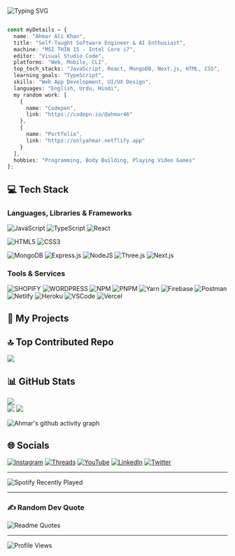 <!-- ![Batman fighting](./batmansmaller.gif) -->

![Typing SVG](https://readme-typing-svg.herokuapp.com?font=Fira+Code&weight=700&pause=1000&color=8B5CF6&vCenter=true&random=false&width=435&lines=Self-Taught+Software+Engineer;Full+Stack+Web+Developer;UI%2FUX+Engineer;Part+Time+Content+Creator)

```typescript

const myDetails = {
  name: "Ahmar Ali Khan",
  title: "Self-Taught Software Engineer & AI Enthusiast",
  machine: "MSI THIN 15 - Intel Core i7",
  editor: "Visual Studio Code",
  platforms: "Web, Mobile, CLI",
  top_tech_stacks: "JavaScript, React, MongoDB, Next.js, HTML, CSS",
  learning_goals: "TypeScript",
  skills: "Web App Development, UI/UX Design",
  languages: "English, Urdu, Hindi",
  my random work: [
    {
      name: "Codepen",
      link: "https://codepn.io/@ahmar46"
    },
    {
      name: "Portfolio",
      link: "https://onlyahmar.netflify.app"
    }
  ],
  hobbies: "Programming, Body Building, Playing Video Games"
};

```

## 💻 Tech Stack

### Languages, Libraries & Frameworks

![JavaScript](https://img.shields.io/badge/javascript-%23323330.svg?style=for-the-badge&logo=javascript&logoColor=%23F7DF1E)
![TypeScript](https://img.shields.io/badge/TypeScript-007ACC?style=for-the-badge&logo=typescript&logoColor=white)
![React](https://img.shields.io/badge/react-%2320232a.svg?style=for-the-badge&logo=react&logoColor=%2361DAFB)
<!-- ![Python](https://img.shields.io/badge/python-3670A0?style=for-the-badge&logo=python&logoColor=ffdd54)
![C](https://img.shields.io/badge/c-%2300599C.svg?style=for-the-badge&logo=c&logoColor=white)
![PHP](https://img.shields.io/badge/php-%23777BB4.svg?style=for-the-badge&logo=php&logoColor=white) -->
![HTML5](https://img.shields.io/badge/html5-%23E34F26.svg?style=for-the-badge&logo=html5&logoColor=white)
![CSS3](https://img.shields.io/badge/css3-%231572B6.svg?style=for-the-badge&logo=css3&logoColor=white)
<!-- ![Dart](https://img.shields.io/badge/dart-%230175C2.svg?style=for-the-badge&logo=dart&logoColor=white)
![Flutter](https://img.shields.io/badge/Flutter-%2302569B.svg?style=for-the-badge&logo=Flutter&logoColor=white) -->
![MongoDB](https://img.shields.io/badge/MongoDB-%234ea94b.svg?style=for-the-badge&logo=mongodb&logoColor=white)
![Express.js](https://img.shields.io/badge/express.js-%23404d59.svg?style=for-the-badge&logo=express&logoColor=%2361DAFB)
![NodeJS](https://img.shields.io/badge/node.js-6DA55F?style=for-the-badge&logo=node.js&logoColor=white)
![Three.js](https://img.shields.io/badge/Three.js-8BC0D0?style=for-the-badge&logo=Three.js&logoColor=white)
![Next.js](https://img.shields.io/badge/next.js-000000?style=for-the-badge&logo=nextdotjs&logoColor=white)

### Tools & Services

<!-- ![Docker](https://img.shields.io/badge/Docker-2CA5E0?style=for-the-badge&logo=docker&logoColor=white) -->
![SHOPIFY](https://img.shields.io/badge/shopify-%23000000.svg?style=for-the-badge&logo=shopify&logoColor=white)
![WORDPRESS](https://img.shields.io/badge/wordpress-%23000000.svg?style=for-the-badge&logo=wordpress&logoColor=white)
![NPM](https://img.shields.io/badge/NPM-%23000000.svg?style=for-the-badge&logo=npm&logoColor=white)
![PNPM](https://img.shields.io/badge/pnpm-yellow?style=for-the-badge&logo=pnpm&logoColor=white)
![Yarn](https://img.shields.io/badge/Yarn-2C8EBB?style=for-the-badge&logo=yarn&logoColor=white)
![Firebase](https://img.shields.io/badge/firebase-%23039BE5.svg?style=for-the-badge&logo=firebase)
![Postman](https://img.shields.io/badge/Postman-FF6C37?style=for-the-badge&logo=postman&logoColor=white)
![Netlify](https://img.shields.io/badge/netlify-%23000000.svg?style=for-the-badge&logo=netlify&logoColor=#00C7B7)
![Heroku](https://img.shields.io/badge/heroku-%23430098.svg?style=for-the-badge&logo=heroku&logoColor=white)
![VSCode](https://img.shields.io/badge/VSCode-0078D4?style=for-the-badge&logo=visual%20studio%20code&logoColor=white)
![Vercel](https://img.shields.io/badge/Vercel-000000?style=for-the-badge&logo=vercel&logoColor=white)
<!-- ![Amazon AWS](https://img.shields.io/badge/Amazon_AWS-FF9900?style=for-the-badge&logo=amazonaws&logoColor=white) -->

<!-- My Projects -->

## 🧩 My Projects

<!-- - [CeylonJobSeeker](https://ceylonjobseeker.com) (Job listing portal.)

- [GitTrack](https://gittrack.vercel.app/) (Find who does not follow you on github.)

- [API Of Blockchains](https://api-of-blockchains.vercel.app/) (Sample project using typescript and tailwind css.)

- [QRCodeX](https://qrcodex.netlify.app/) (QR Code scanner and generator.)

- [MindMate](https://mind-mate.vercel.app/) (AI powered mental health support.)

- [PassGen](https://github.com/ahmar46/PassGen) (Random passwords generating CLI tool.)

<details>
<summary>View More</summary>

- [My Battery](https://mybattery.vercel.app/) (Real-Time battery status previewer.)
- [CutLink](https://cut-link.netlify.app/) (Link shortner web application.)
- [WeatherCast](https://weathercast-pro.netlify.app/) (Realtime weather information web application.)

- [TaskHub](https://taskhub-online.netlify.app/) (Tasks management web application.)

- [Cake Days](https://cakedaysnsbm.netlify.app/) (Birthdays management web application.)

- [Ahmar Rukantha](https://Ahmar-online.web.app) (Old Portfolio)

</details> -->

## 🔝 Top Contributed Repo
![](https://github-contributor-stats.vercel.app/api?username=ahmar46&limit=5&theme=radical&combine_all_yearly_contributions=true)


## 📊 GitHub Stats
![](https://github-readme-streak-stats.herokuapp.com/?user=ahmar46&theme=radical&hide_border=false)<br/>
![](https://github-readme-stats.vercel.app/api?username=ahmar46&theme=radical&hide_border=false&include_all_commits=false&count_private=false)
![](https://github-readme-stats.vercel.app/api/top-langs/?username=ahmar46&theme=radical&hide_border=false&include_all_commits=false&count_private=false&layout=compact)<br/>

<!-- ## 📊 GitHub Stats

<div align="center">
  
![GitHub Streak](https://github-readme-streak-stats.herokuapp.com/?user=ahmar46&theme=radical&hide_border=false)<br/>

![Ahmar's GitHub stats](https://github-readme-stats.vercel.app/api?username=ahmar46&theme=chartreuse-dark&hide_border=true&show_icons=true)

![Top Langs](https://github-readme-stats.vercel.app/api/top-langs/?username=ahmar46&layout=compact&hide_border=true&theme=chartreuse-dark)

 </div> -->
  
<!-- Contribution Graph -->
![Ahmar's github activity graph](https://github-readme-activity-graph.vercel.app/graph?username=ahmar46&theme=github-compact)

<!-- Tech Stack -->



<!-- GitHub Trophies -->

<!-- ## 🏆 GitHub Trophies -->

<!-- ![](https://github-profile-trophy.vercel.app/?username=ahmar46&theme=discord&no-frame=true&no-bg=true&margin-w=4) -->

<!-- Holopin Badges -->

<!-- ## 📛 Holopin Badges

[![An image of @ahmar46's Holopin badges, which is a link to view their full Holopin profile](https://holopin.me/ahmar46)](https://holopin.io/@ahmar46) -->

<!-- Socials -->

## 🌐 Socials

[![Instagram](https://img.shields.io/badge/Instagram-%23E4405F.svg?logo=Instagram&logoColor=white&style=for-the-badge)](https://instagram.com/electrifyingcodes) [![Threads](https://img.shields.io/badge/-threads-FE7A16?logo=threads&logoColor=white&style=for-the-badge)](https://www.threads.com/@electrifyingcodes) [![YouTube](https://img.shields.io/badge/YouTube-%23FF0000.svg?logo=YouTube&logoColor=white&style=for-the-badge)](https://www.youtube.com/@electrifyingcodes) [![LinkedIn](https://img.shields.io/badge/LinkedIn-%230077B5.svg?logo=linkedin&logoColor=white&style=for-the-badge)](https://linkedin.com/in/ahmar46) [![Twitter](https://img.shields.io/badge/Twitter-%231DA1F2.svg?logo=Twitter&logoColor=white&style=for-the-badge)](https://twitter.com/electrifyingdev)

<hr/>

![Spotify Recently Played](https://spotify-recently-played-readme.vercel.app/api?user=3124fpyq7tuttbe6xahvgfyjamku&count=1)

<hr/>

<!-- Random Dev Quote -->

### ✍️ Random Dev Quote

![Readme Quotes](https://quotes-github-readme.vercel.app/api?type=horizontal&theme=chartreuse-dark&hide_border=true&show_icons=true)

<hr/>

<!-- Status -->

![Profile Views](https://komarev.com/ghpvc/?username=ahmar46)
<!-- ![GitHub last commit](https://img.shields.io/github/last-commit/@ahmar46) -->
